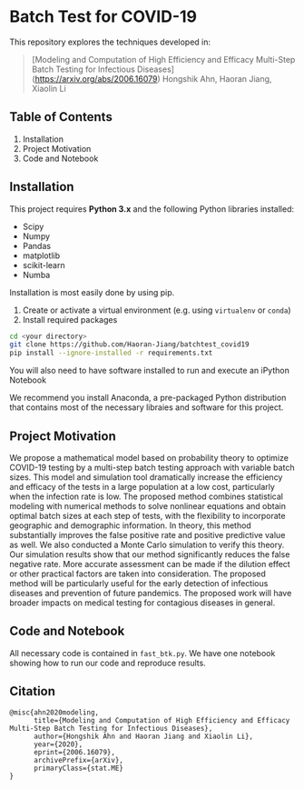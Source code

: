 # Batch Test for COVID-19

This repository explores the techniques developed in:
>[Modeling and Computation of High Efficiency and Efficacy Multi-Step Batch Testing for Infectious Diseases] (https://arxiv.org/abs/2006.16079)
Hongshik Ahn, Haoran Jiang, Xiaolin Li

## Table of Contents
1. Installation
2. Project Motivation
3. Code and Notebook

## Installation

This project requires **Python 3.x** and the following Python libraries installed:

* Scipy
* Numpy
* Pandas
* matplotlib
* scikit-learn
* Numba

Installation is most easily done by using pip.
1. Create or activate a virtual environment (e.g. using `virtualenv` or `conda`)
2. Install required packages
```bash
cd <your directory>
git clone https://github.com/Haoran-Jiang/batchtest_covid19
pip install --ignore-installed -r requirements.txt
```

You will also need to have software installed to run and execute an iPython Notebook

We recommend you install Anaconda, a pre-packaged Python distribution that contains most of the necessary libraies and software for this project.

## Project Motivation

We propose a mathematical model based on probability theory to optimize COVID-19 testing
by a multi-step batch testing approach with variable batch sizes. This model and simulation tool
dramatically increase the efficiency and efficacy of the tests in a large population at a low cost,
particularly when the infection rate is low. The proposed method combines statistical modeling
with numerical methods to solve nonlinear equations and obtain optimal batch sizes at each step
of tests, with the flexibility to incorporate geographic and demographic information. In theory,
this method substantially improves the false positive rate and positive predictive value as well.
We also conducted a Monte Carlo simulation to verify this theory. Our simulation results show
that our method significantly reduces the false negative rate. More accurate assessment can be
made if the dilution effect or other practical factors are taken into consideration. The proposed
method will be particularly useful for the early detection of infectious diseases and prevention of
future pandemics. The proposed work will have broader impacts on medical testing for contagious
diseases in general.

## Code and Notebook

All necessary code is contained in `fast_btk.py`. We have one notebook showing how to run our code and reproduce results.
## Citation

```
@misc{ahn2020modeling,
      title={Modeling and Computation of High Efficiency and Efficacy Multi-Step Batch Testing for Infectious Diseases}, 
      author={Hongshik Ahn and Haoran Jiang and Xiaolin Li},
      year={2020},
      eprint={2006.16079},
      archivePrefix={arXiv},
      primaryClass={stat.ME}
}
```
